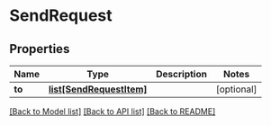 # SendRequest

## Properties
Name | Type | Description | Notes
------------ | ------------- | ------------- | -------------
**to** | [**list[SendRequestItem]**](SendRequestItem.md) |  | [optional] 

[[Back to Model list]](../README.md#documentation-for-models) [[Back to API list]](../README.md#documentation-for-api-endpoints) [[Back to README]](../README.md)


